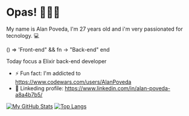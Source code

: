 # Opas! 👨🏽‍💻

My name is Alan Poveda, I'm 27 years old and i'm very passionated for tecnology. 💻

() => 'Front-end" &&
fn -> "Back-end" end

Today focus a Elixir back-end developer

* ⚡ Fun fact: I'm addicted to https://www.codewars.com/users/AlanPoveda
* 🏬 Linkeding profile:  https://www.linkedin.com/in/alan-poveda-a8a4b7b5/


[![My GitHub Stats](https://github-readme-stats.vercel.app/api/?username=AlanPoveda&count_private=true&theme=tokyonight&showicons=true)]()
[![Top Langs](https://github-readme-stats.vercel.app/api/top-langs/?username=alanpoveda&layout=compact&theme=tokyonight&showicons=true)](https://github.com/anuraghazra/github-readme-stats)

